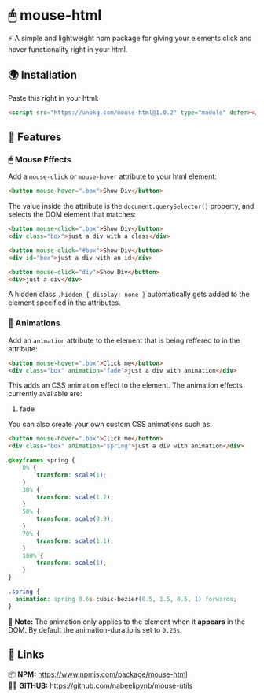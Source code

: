 # 🖱 mouse-html

⚡ A simple and lightweight npm package for giving your elements click and hover functionality right in your html.


## 🌍 Installation

Paste this right in your html:
```html
<script src="https://unpkg.com/mouse-html@1.0.2" type="module" defer></script>
```

## 🚀 Features

### 🖱 Mouse Effects

Add a `mouse-click` or `mouse-hover` attribute to your html element:

```html
<button mouse-hover=".box">Show Div</button>
```

The value inside the attribute is the `document.querySelector()` property, and selects the DOM element that matches:

```html
<button mouse-click=".box">Show Div</button>
<div class="box">just a div with a class</div>
```

```html
<button mouse-click="#box">Show Div</button>
<div id="box">just a div with an id</div>
```

```html
<button mouse-click="div">Show Div</button>
<div>just a div</div>
```

A hidden class `.hidden { display: none }` automatically gets added to the element specified in the attributes.

### 🎉 Animations

Add an `animation` attribute to the element that is being reffered to in the attribute:

```html
<button mouse-hover=".box">Click me</button>
<div class="box" animation="fade">just a div with animation</div>
```

This adds an CSS animation effect to the element. The animation effects currently available are:<br>

1. fade

You can also create your own custom CSS animations such as:

```html
<button mouse-hover=".box">Click me</button>
<div class="box" animation="spring">just a div with animation</div>
```

```css
@keyframes spring {
    0% {
        transform: scale(1);
    }
    30% {
        transform: scale(1.2);
    }
    50% {
        transform: scale(0.9);
    }
    70% {
        transform: scale(1.1);
    }
    100% {
        transform: scale(1);
    }
}

.spring {
  animation: spring 0.6s cubic-bezier(0.5, 1.5, 0.5, 1) forwards;
}
```
🚦 **Note:** The animation only applies to the element when it **appears** in the DOM. By default the animation-duratio is set to `0.25s`.

## 🔗 Links

📦 **NPM:** https://www.npmjs.com/package/mouse-html<br>
🐱‍👤 **GITHUB:** https://github.com/nabeelipynb/mouse-utils